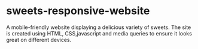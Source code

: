 # sweets-responsive-website
 A mobile-friendly website displaying a delicious variety of sweets. The site is created using HTML, CSS,javascript and media queries to ensure it looks great on different devices.
